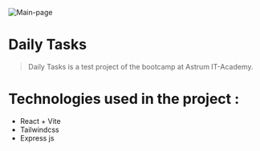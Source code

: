 ![Main-page](https://github.com/daikii-man/Daily-Tasks/assets/138476853/a1b8be7a-cc44-4932-a20f-93fa29bc356b)

# Daily Tasks

> Daily Tasks is a test project of the bootcamp at Astrum IT-Academy.

# Technologies used in the project :

- React + Vite
- Tailwindcss
- Express js
